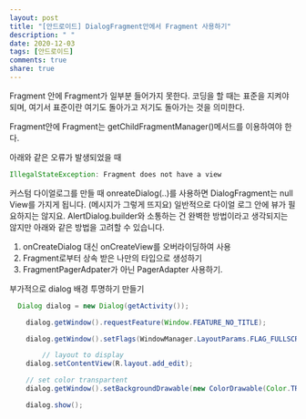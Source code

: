 ```yaml
---
layout: post
title: "[안드로이드] DialogFragment안에서 Fragment 사용하기"
description: " "
date: 2020-12-03
tags: [안드로이드]
comments: true
share: true
---
```




Fragment 안에 Fragment가 일부분 들어가지 못한다. 코딩을 할 때는 표준을 지켜야 되며, 여기서 표준이란 여기도 돌아가고 저기도 돌아가는 것을 의미한다.

Fragment안에 Fragment는 getChildFragmentManager()메서드를 이용하여야 한다.

아래와 같은 오류가 발생되었을 때

```java
IllegalStateException: Fragment does not have a view
```

커스텀 다이얼로그를 만들 때 onreateDialog(..)를 사용하면 DialogFragment는 null View를 가지게 됩니다. (메시지가 그렇게 뜨지요) 일반적으로 다이얼 로그 안에 뷰가 필요하지는 않지요. AlertDialog.builder와 소통하는 건 완벽한 방법이라고 생각되지는 않지만 아래와 같은 방법을 고려할 수 있습니다.

1. onCreateDialog 대신 onCreateView를 오버라이딩하여 사용
2. Fragment로부터 상속 받은 나만의 타입으로 생성하기
3. FragmentPagerAdpater가 아닌 PagerAdapter 사용하기.

부가적으로 dialog 배경 투명하기 만들기

```java
  Dialog dialog = new Dialog(getActivity());

    dialog.getWindow().requestFeature(Window.FEATURE_NO_TITLE);

    dialog.getWindow().setFlags(WindowManager.LayoutParams.FLAG_FULLSCREEN, WindowManager.LayoutParams.FLAG_FULLSCREEN);      

        // layout to display
    dialog.setContentView(R.layout.add_edit);

    // set color transpartent
    dialog.getWindow().setBackgroundDrawable(new ColorDrawable(Color.TRANSPARENT));

    dialog.show();
```